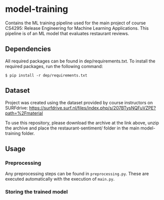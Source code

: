 # model-training
Contains the ML training pipeline used for the main project of course CS4295: Release Engineering for Machine Learning Applications. This pipeline is of an ML model that evaluates restaurant reviews.


## Dependencies
All required packages can be found in dep/requirements.txt. To install the required packages, run the following command:

`$ pip install -r dep/requirements.txt`

## Dataset
Project was created using the dataset provided by course instructors on SURFdrive:
https://surfdrive.surf.nl/files/index.php/s/207BTysNQFuVZPE?path=%2Fmaterial

To use this repository, please download the archive at the link above, unzip the archive and place the restaurant-sentiment/ folder in the main model-training folder.

## Usage

### Preprocessing
Any preprocessing steps can be found in `preprocessing.py`. These are executed automatically with the execution of `main.py`.


### Storing the trained model
